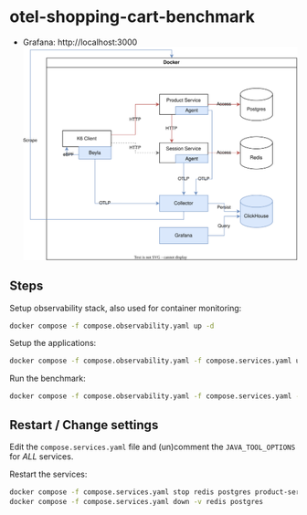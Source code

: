# otel-shopping-cart-benchmark

- Grafana: http://localhost:3000
![](doc/architecture.drawio.svg)

## Steps

Setup observability stack, also used for container monitoring:

```bash
docker compose -f compose.observability.yaml up -d
```

Setup the applications:

```bash
docker compose -f compose.observability.yaml -f compose.services.yaml up -d --build
```

Run the benchmark:

```bash
docker compose -f compose.observability.yaml -f compose.services.yaml -f compose.load.yaml up -d
```

## Restart / Change settings

Edit the `compose.services.yaml` file and (un)comment the `JAVA_TOOL_OPTIONS` for *ALL* services.

Restart the services:

```bash
docker compose -f compose.services.yaml stop redis postgres product-service session-service
docker compose -f compose.services.yaml down -v redis postgres
```